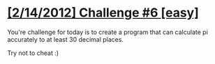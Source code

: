 # [[2/14/2012] Challenge #6 [easy]][1]

You're challenge for today is to create a program that can calculate pi accurately to at least 30 decimal places.

Try not to cheat :)

[1]: https://www.reddit.com/r/dailyprogrammer/comments/pp53w/2142012_challenge_6_easy/

